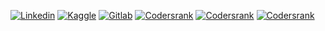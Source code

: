 [![Linkedin](https://img.shields.io/badge/LINKEDIN-blue?style=for-the-badge&logo=linkedin)](https://m.me/ok.tata.good.bye.gaya)
[![Kaggle](https://img.shields.io/badge/KAGGLE-turquoise?style=for-the-badge&logo=kaggle)](https://m.me/ok.tata.good.bye.gaya)
[![Gitlab](https://img.shields.io/badge/GITLAB-red?style=for-the-badge&logo=gitlab)](https://m.me/ok.tata.good.bye.gaya)
[![Codersrank](https://img.shields.io/badge/CODERSRANK-gray?style=for-the-badge&logo=codersrank)](https://m.me/ok.tata.good.bye.gaya)
[![Codersrank](https://img.shields.io/badge/FACEBOOK-blue?style=for-the-badge&logo=facebook)](https://m.me/ok.tata.good.bye.gaya)
[![Codersrank](https://img.shields.io/badge/EMAIL-blue?style=for-the-badge&logo=gmail)](https://m.me/ok.tata.good.bye.gaya)
